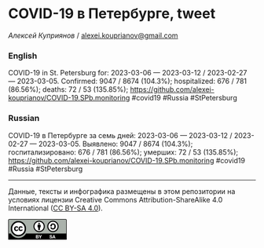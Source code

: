 COVID-19 в Петербурге, tweet
============================

*Алексей Куприянов* /
<a href="mailto:alexei.kouprianov@gmail.com" class="email">alexei.kouprianov@gmail.com</a>

### English

COVID-19 in St. Petersburg for: 2023-03-06 — 2023-03-12 / 2023-02-27 —
2023-03-05. Сonfirmed: 9047 / 8674 (104.3%); hospitalized: 676 / 781
(86.56%); deaths: 72 / 53 (135.85%);
<a href="https://github.com/alexei-kouprianov/COVID-19.SPb.monitoring" class="uri">https://github.com/alexei-kouprianov/COVID-19.SPb.monitoring</a>
\#covid19 \#Russia \#StPetersburg

### Russian

COVID-19 в Петербурге за семь дней: 2023-03-06 — 2023-03-12 / 2023-02-27
— 2023-03-05. Выявлено: 9047 / 8674 (104.3%); госпитализировано: 676 /
781 (86.56%); умерших: 72 / 53 (135.85%);
<a href="https://github.com/alexei-kouprianov/COVID-19.SPb.monitoring" class="uri">https://github.com/alexei-kouprianov/COVID-19.SPb.monitoring</a>
\#covid19 \#Russia \#StPetersburg

------------------------------------------------------------------------

Данные, тексты и инфографика размещены в этом репозитории на условиях
лицензии Creative Commons Attribution-ShareAlike 4.0 International ([CC
BY-SA 4.0](https://creativecommons.org/licenses/by-sa/4.0/)).

![](../misc/CC-BY-SA-icon.png "CC-BY-SA")
